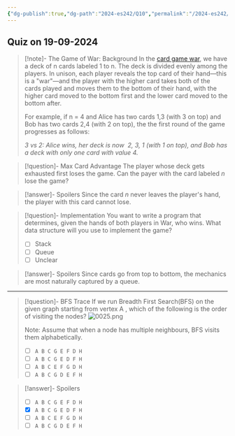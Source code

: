 ```yaml
---
{"dg-publish":true,"dg-path":"2024-es242/Q10","permalink":"/2024-es242/q10/","hide":true}
---
```


## Quiz on 19-09-2024


<div class="transclusion internal-embed is-loaded"><div class="markdown-embed">



> [!note]- The Game of War: Background
> In the [card game war](https://en.wikipedia.org/wiki/War_(card_game)), we have a deck of n cards labeled 1 to n. The deck is divided evenly among the players. In unison, each player reveals the top card of their hand—this is a "war"—and the player with the higher card takes both of the cards played and moves them to the bottom of their hand, with the higher card moved to the bottom first and the lower card moved to the bottom after. 
>
> For example, if n = 4 and Alice has two cards 1,3 (with 3 on top) and Bob has two cards 2,4 (with 2 on top), the the first round of the game progresses as follows:  
>
> _3 vs 2: Alice wins, her deck is now  2, 3, 1 (with 1 on top), and Bob has a deck with only one card with value 4._   

> [!question]- Max Card Advantage
> The player whose deck gets exhausted first loses the game. Can the payer with the card labeled $n$ lose the game?

> [!answer]- Spoilers
> Since the card $n$ never leaves the player's hand, the player with this card cannot lose.

> [!question]- Implementation
> You want to write a program that determines, given the hands of both players in War, who wins. What data structure will you use to implement the game?
> 
> - [ ] Stack
> - [ ] Queue
> - [ ] Unclear

> [!answer]- Spoilers
> Since cards go from top to bottom, the mechanics are most naturally captured by a queue.






</div></div>


---


<div class="transclusion internal-embed is-loaded"><div class="markdown-embed">



> [!question]- BFS Trace
>If we run Breadth First Search(BFS) on the given graph starting from vertex A , which of the following is the order of visiting the nodes? 
> ![0025.png](/img/user/Exercises/Short-Answer/figures/0025.png)
>
> Note: Assume that when a node has multiple neighbours, BFS visits them alphabetically.
> 
> - [ ] `A B C G E F D H`
> - [ ] `A B C G E D F H`
> - [ ] `A B C E F G D H`
> - [ ] `A B C G D E F H`

> [!answer]- Spoilers
> 
> - [ ] `A B C G E F D H`
> - [X] `A B C G E D F H`
> - [ ] `A B C E F G D H`
> - [ ] `A B C G D E F H`



</div></div>
